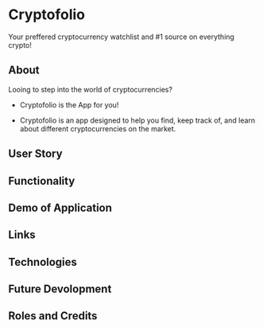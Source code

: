 
# Cryptofolio

Your preffered cryptocurrency watchlist and #1 source on everything crypto!

## About
Looing to step into the world of cryptocurrencies?

* Cryptofolio is the App for you!

* Cryptofolio is an app designed to help you find, keep track of, and learn about different cryptocurrencies on the market.

## User Story

## Functionality

## Demo of Application

## Links

## Technologies

## Future Devolopment

## Roles and Credits



